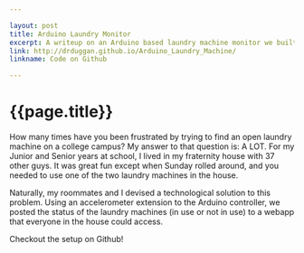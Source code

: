 ```yaml
---

layout: post
title: Arduino Laundry Monitor
excerpt: A writeup on an Arduino based laundry machine monitor we built for our home. 
link: http://drduggan.github.io/Arduino_Laundry_Machine/
linkname: Code on Github

---
```


#  {{page.title}}

How many times have you been frustrated by trying to find an open laundry machine on a college campus? My answer to that question is: A LOT. For my Junior and Senior years at school, I lived in my fraternity house with 37 other guys. It was great fun except when Sunday rolled around, and you needed to use one of the two laundry machines in the house. 

Naturally, my roommates and I devised a technological solution to this problem. Using an accelerometer extension to the Arduino controller, we posted the status of the laundry machines (in use or not in use) to a webapp that everyone in the house could access. 

Checkout the setup on Github! 